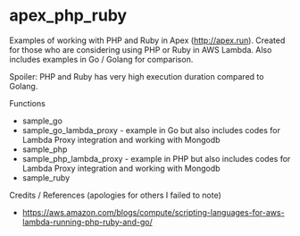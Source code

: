 # apex_php_ruby


Examples of working with PHP and Ruby in Apex (http://apex.run). Created for those who are considering using PHP or Ruby in AWS Lambda. Also includes examples in Go / Golang for comparison. 

Spoiler: PHP and Ruby has very high execution duration compared to Golang. 

Functions
 - sample_go
 - sample_go_lambda_proxy - example in Go but also includes codes for Lambda Proxy integration and working with Mongodb
 - sample_php
 - sample_php_lambda_proxy - example in PHP but also includes codes for Lambda Proxy integration and working with Mongodb 
 - sample_ruby

Credits / References (apologies for others I failed to note)
 - https://aws.amazon.com/blogs/compute/scripting-languages-for-aws-lambda-running-php-ruby-and-go/
